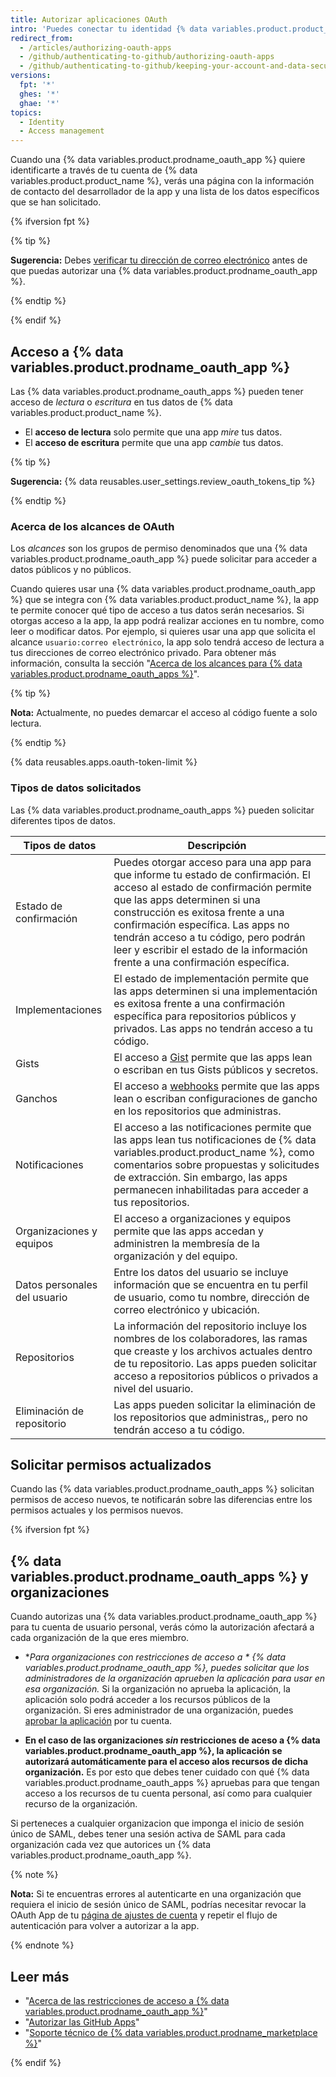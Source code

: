 ```yaml
---
title: Autorizar aplicaciones OAuth
intro: 'Puedes conectar tu identidad {% data variables.product.product_name %} con aplicaciones de terceros mediante OAuth. Al autorizar un {% data variables.product.prodname_oauth_app %}, deberías asegurarte de que confías en la aplicación, revisar quién la desarrolló y revisar los tipos de información a la que desea acceder la aplicación.'
redirect_from:
  - /articles/authorizing-oauth-apps
  - /github/authenticating-to-github/authorizing-oauth-apps
  - /github/authenticating-to-github/keeping-your-account-and-data-secure/authorizing-oauth-apps
versions:
  fpt: '*'
  ghes: '*'
  ghae: '*'
topics:
  - Identity
  - Access management
---
```


Cuando una {% data variables.product.prodname_oauth_app %} quiere identificarte a través de tu cuenta de {% data variables.product.product_name %}, verás una página con la información de contacto del desarrollador de la app y una lista de los datos específicos que se han solicitado.

{% ifversion fpt %}

{% tip %}

**Sugerencia:** Debes [verificar tu dirección de correo electrónico](/articles/verifying-your-email-address) antes de que puedas autorizar una {% data variables.product.prodname_oauth_app %}.

{% endtip %}

{% endif %}

## Acceso a {% data variables.product.prodname_oauth_app %}

Las {% data variables.product.prodname_oauth_apps %} pueden tener acceso de *lectura* o *escritura* en tus datos de {% data variables.product.product_name %}.

- El **acceso de lectura** solo permite que una app *mire* tus datos.
- El **acceso de escritura** permite que una app *cambie* tus datos.

{% tip %}

**Sugerencia:** {% data reusables.user_settings.review_oauth_tokens_tip %}

{% endtip %}

### Acerca de los alcances de OAuth

Los *alcances* son los grupos de permiso denominados que una {% data variables.product.prodname_oauth_app %} puede solicitar para acceder a datos públicos y no públicos.

Cuando quieres usar una {% data variables.product.prodname_oauth_app %} que se integra con {% data variables.product.product_name %}, la app te permite conocer qué tipo de acceso a tus datos serán necesarios. Si otorgas acceso a la app, la app podrá realizar acciones en tu nombre, como leer o modificar datos. Por ejemplo, si quieres usar una app que solicita el alcance `usuario:correo electrónico`, la app solo tendrá acceso de lectura a tus direcciones de correo electrónico privado. Para obtener más información, consulta la sección "[Acerca de los alcances para {% data variables.product.prodname_oauth_apps %}](/apps/building-integrations/setting-up-and-registering-oauth-apps/about-scopes-for-oauth-apps)".

{% tip %}

**Nota:** Actualmente, no puedes demarcar el acceso al código fuente a solo lectura.

{% endtip %}

{% data reusables.apps.oauth-token-limit %}

### Tipos de datos solicitados

Las {% data variables.product.prodname_oauth_apps %} pueden solicitar diferentes tipos de datos.

| Tipos de datos               | Descripción                                                                                                                                                                                                                                                                                                                                                   |
| ---------------------------- | ------------------------------------------------------------------------------------------------------------------------------------------------------------------------------------------------------------------------------------------------------------------------------------------------------------------------------------------------------------- |
| Estado de confirmación       | Puedes otorgar acceso para una app para que informe tu estado de confirmación. El acceso al estado de confirmación permite que las apps determinen si una construcción es exitosa frente a una confirmación específica. Las apps no tendrán acceso a tu código, pero podrán leer y escribir el estado de la información frente a una confirmación específica. |
| Implementaciones             | El estado de implementación permite que las apps determinen si una implementación es exitosa frente a una confirmación específica para repositorios públicos y privados. Las apps no tendrán acceso a tu código.                                                                                                                                              |
| Gists                        | El acceso a [Gist](https://gist.github.com) permite que las apps lean o escriban en tus Gists públicos y secretos.                                                                                                                                                                                                                                            |
| Ganchos                      | El acceso a [webhooks](/webhooks) permite que las apps lean o escriban configuraciones de gancho en los repositorios que administras.                                                                                                                                                                                                                         |
| Notificaciones               | El acceso a las notificaciones permite que las apps lean tus notificaciones de {% data variables.product.product_name %}, como comentarios sobre propuestas y solicitudes de extracción. Sin embargo, las apps permanecen inhabilitadas para acceder a tus repositorios.                                                                                      |
| Organizaciones y equipos     | El acceso a organizaciones y equipos permite que las apps accedan y administren la membresía de la organización y del equipo.                                                                                                                                                                                                                                 |
| Datos personales del usuario | Entre los datos del usuario se incluye información que se encuentra en tu perfil de usuario, como tu nombre, dirección de correo electrónico y ubicación.                                                                                                                                                                                                     |
| Repositorios                 | La información del repositorio incluye los nombres de los colaboradores, las ramas que creaste y los archivos actuales dentro de tu repositorio. Las apps pueden solicitar acceso a repositorios públicos o privados a nivel del usuario.                                                                                                                     |
| Eliminación de repositorio   | Las apps pueden solicitar la eliminación de los repositorios que administras,, pero no tendrán acceso a tu código.                                                                                                                                                                                                                                            |

## Solicitar permisos actualizados

Cuando las {% data variables.product.prodname_oauth_apps %} solicitan permisos de acceso nuevos, te notificarán sobre las diferencias entre los permisos actuales y los permisos nuevos.

{% ifversion fpt %}

## {% data variables.product.prodname_oauth_apps %} y organizaciones

Cuando autorizas una {% data variables.product.prodname_oauth_app %} para tu cuenta de usuario personal, verás cómo la autorización afectará a cada organización de la que eres miembro.

- **Para organizaciones *con restricciones de acceso a * {% data variables.product.prodname_oauth_app %}, puedes solicitar que los administradores de la organización aprueben la aplicación para usar en esa organización.** Si la organización no aprueba la aplicación, la aplicación solo podrá acceder a los recursos públicos de la organización. Si eres administrador de una organización, puedes [aprobar la aplicación](/articles/approving-oauth-apps-for-your-organization) por tu cuenta.

- **En el caso de las organizaciones *sin* restricciones de aceso a {% data variables.product.prodname_oauth_app %}, la aplicación se autorizará automáticamente para el acceso alos recursos de dicha organización.** Es por esto que debes tener cuidado con qué {% data variables.product.prodname_oauth_apps %} apruebas para que tengan acceso a los recursos de tu cuenta personal, así como para cualquier recurso de la organización.

Si perteneces a cualquier organizacion que imponga el inicio de sesión único de SAML, debes tener una sesión activa de SAML para cada organización cada vez que autorices un {% data variables.product.prodname_oauth_app %}.

{% note %}

**Nota:** Si te encuentras errores al autenticarte en una organización que requiera el inicio de sesión único de SAML, podrías necesitar revocar la OAuth App de tu [página de ajustes de cuenta](https://github.com/settings/applications) y repetir el flujo de autenticación para volver a autorizar a la app.

{% endnote %}

## Leer más

- "[Acerca de las restricciones de acceso a {% data variables.product.prodname_oauth_app %}](/articles/about-oauth-app-access-restrictions)"
- "[Autorizar las GitHub Apps](/github/authenticating-to-github/keeping-your-account-and-data-secure/authorizing-github-apps)"
- "[Soporte técnico de {% data variables.product.prodname_marketplace %}](/articles/github-marketplace-support)"

{% endif %}
